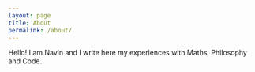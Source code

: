 ```yaml
---
layout: page
title: About
permalink: /about/
---
```


Hello! I am Navin and I write here my experiences with Maths, Philosophy and Code.
